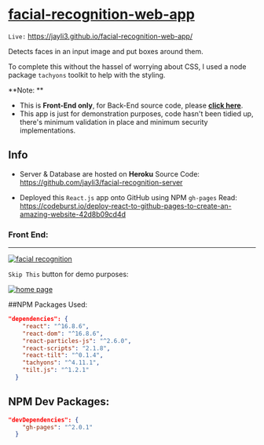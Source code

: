 # [facial-recognition-web-app](https://jayli3.github.io/facial-recognition-web-app/ "facial-recognition-web-app")
`Live:` https://jayli3.github.io/facial-recognition-web-app/

Detects faces in an input image and put boxes around them.

To complete this without the hassel of worrying about CSS, I used a node package `tachyons` toolkit to help with the styling.

**Note: **
- This is **Front-End only**, for Back-End source code, please [**click here**](https://github.com/jayli3/facial-recognition-server "click here").
- This app is just for demonstration purposes, code hasn&apos;t been tidied up, there&apos;s minimum validation in place and minimum security implementations.

## Info
- Server & Database are hosted on **Heroku** 
	Source Code: https://github.com/jayli3/facial-recognition-server
	
- Deployed this `React.js` app onto GitHub using NPM `gh-pages`
	Read: https://codeburst.io/deploy-react-to-github-pages-to-create-an-amazing-website-42d8b09cd4d

### Front End:
---


[![facial recognition](https://github.com/jayli3/facial-recognition-web-app/blob/master/README_resources/gif02.gif?raw=true "facial recognition")](https://github.com/jayli3/facial-recognition-web-app/blob/master/README_resources/gif02.gif?raw=true "facial recognition")

`Skip This` button for demo purposes:

[![home page ](https://github.com/jayli3/facial-recognition-web-app/blob/master/README_resources/gif01.gif?raw=true "home page ")](https://github.com/jayli3/facial-recognition-web-app/blob/master/README_resources/gif01.gif?raw=true "home page ")



##NPM Packages Used:
```json
"dependencies": {
    "react": "^16.8.6",
    "react-dom": "^16.8.6",
    "react-particles-js": "^2.6.0",
    "react-scripts": "2.1.8",
    "react-tilt": "^0.1.4",
    "tachyons": "^4.11.1",
    "tilt.js": "^1.2.1"
  }
```


## NPM Dev Packages:
```json
"devDependencies": {
    "gh-pages": "^2.0.1"
  }
```